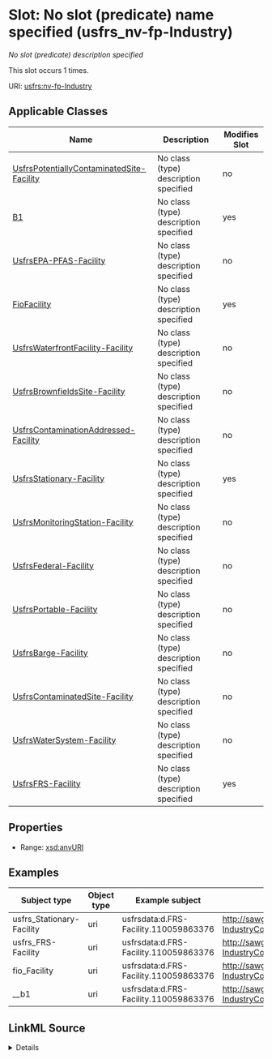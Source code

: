 

# Slot: No slot (predicate) name specified (usfrs_nv-fp-Industry)


_No slot (predicate) description specified_






This slot occurs 1 times.


URI: [usfrs:nv-fp-Industry](http://sawgraph.spatialai.org/v1/us-frs#nv-fp-Industry)



<!-- no inheritance hierarchy -->





## Applicable Classes

| Name | Description | Modifies Slot |
| --- | --- | --- |
| [UsfrsPotentiallyContaminatedSite-Facility](../classes/UsfrsPotentiallyContaminatedSite-Facility.md) | No class (type) description specified |  no  |
| [B1](../classes/B1.md) | No class (type) description specified |  yes  |
| [UsfrsEPA-PFAS-Facility](../classes/UsfrsEPA-PFAS-Facility.md) | No class (type) description specified |  no  |
| [FioFacility](../classes/FioFacility.md) | No class (type) description specified |  yes  |
| [UsfrsWaterfrontFacility-Facility](../classes/UsfrsWaterfrontFacility-Facility.md) | No class (type) description specified |  no  |
| [UsfrsBrownfieldsSite-Facility](../classes/UsfrsBrownfieldsSite-Facility.md) | No class (type) description specified |  no  |
| [UsfrsContaminationAddressed-Facility](../classes/UsfrsContaminationAddressed-Facility.md) | No class (type) description specified |  no  |
| [UsfrsStationary-Facility](../classes/UsfrsStationary-Facility.md) | No class (type) description specified |  yes  |
| [UsfrsMonitoringStation-Facility](../classes/UsfrsMonitoringStation-Facility.md) | No class (type) description specified |  no  |
| [UsfrsFederal-Facility](../classes/UsfrsFederal-Facility.md) | No class (type) description specified |  no  |
| [UsfrsPortable-Facility](../classes/UsfrsPortable-Facility.md) | No class (type) description specified |  no  |
| [UsfrsBarge-Facility](../classes/UsfrsBarge-Facility.md) | No class (type) description specified |  no  |
| [UsfrsContaminatedSite-Facility](../classes/UsfrsContaminatedSite-Facility.md) | No class (type) description specified |  no  |
| [UsfrsWaterSystem-Facility](../classes/UsfrsWaterSystem-Facility.md) | No class (type) description specified |  no  |
| [UsfrsFRS-Facility](../classes/UsfrsFRS-Facility.md) | No class (type) description specified |  yes  |







## Properties

* Range: [xsd:anyURI](http://www.w3.org/2001/XMLSchema#anyURI)






## Examples

| Subject type | Object type | Example subject | Example object | Occurrences |
| --- | --- | --- | --- | --- |
| usfrs_Stationary-Facility | uri | usfrsdata:d.FRS-Facility.110059863376 | http://sawgraph.spatialai.org/v1/fio/sic#SIC-IndustryCode-3089 | 1 |
| usfrs_FRS-Facility | uri | usfrsdata:d.FRS-Facility.110059863376 | http://sawgraph.spatialai.org/v1/fio/sic#SIC-IndustryCode-3089 | 1 |
| fio_Facility | uri | usfrsdata:d.FRS-Facility.110059863376 | http://sawgraph.spatialai.org/v1/fio/sic#SIC-IndustryCode-3089 | 1 |
| __b1 | uri | usfrsdata:d.FRS-Facility.110059863376 | http://sawgraph.spatialai.org/v1/fio/sic#SIC-IndustryCode-3089 | 1 |




## LinkML Source

<details>

```yaml
name: usfrs_nv-fp-Industry
annotations:
  count:
    tag: count
    value: 1
description: No slot (predicate) description specified
title: No slot (predicate) name specified
examples:
- object:
    example_object: http://sawgraph.spatialai.org/v1/fio/sic#SIC-IndustryCode-3089
    example_object_type: uri
    example_predicate: usfrs:nv-fp-Industry
    example_subject: usfrsdata:d.FRS-Facility.110059863376
    example_subject_type: usfrs_Stationary-Facility
- object:
    example_object: http://sawgraph.spatialai.org/v1/fio/sic#SIC-IndustryCode-3089
    example_object_type: uri
    example_predicate: usfrs:nv-fp-Industry
    example_subject: usfrsdata:d.FRS-Facility.110059863376
    example_subject_type: usfrs_FRS-Facility
- object:
    example_object: http://sawgraph.spatialai.org/v1/fio/sic#SIC-IndustryCode-3089
    example_object_type: uri
    example_predicate: usfrs:nv-fp-Industry
    example_subject: usfrsdata:d.FRS-Facility.110059863376
    example_subject_type: fio_Facility
- object:
    example_object: http://sawgraph.spatialai.org/v1/fio/sic#SIC-IndustryCode-3089
    example_object_type: uri
    example_predicate: usfrs:nv-fp-Industry
    example_subject: usfrsdata:d.FRS-Facility.110059863376
    example_subject_type: __b1
from_schema: fio-kg
rank: 1000
slot_uri: usfrs:nv-fp-Industry
alias: usfrs_nv_fp_Industry
domain_of:
- __b1
- fio_Facility
- usfrs_FRS-Facility
- usfrs_Stationary-Facility
range: uri

```
</details>